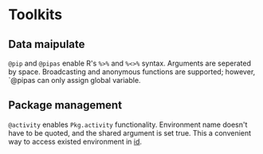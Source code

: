 # Toolkits
## Data maipulate
`@pip` and `@pipas` enable R's `%>%` and `%<>%` syntax. Arguments are seperated by space. Broadcasting and anonymous functions are supported; however, `@pipas can only assign global variable.
## Package management
`@activity` enables `Pkg.activity` functionality. Environment name doesn't have to be quoted, and the shared argument is set true. This a convenient way to access existed environment in [id](./.julia/environments).
